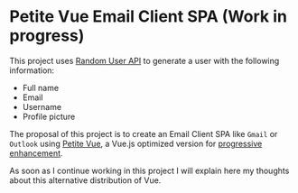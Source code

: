 # Petite Vue Email Client SPA (Work in progress)

This project uses [Random User API](https://randomuser.me/api/) to generate a
user with the following information:

- Full name
- Email
- Username
- Profile picture

The proposal of this project is to create an Email Client SPA like `Gmail` or
`Outlook` using [Petite Vue](https://github.com/vuejs/petite-vue), a Vue.js
optimized version for [progressive
enhancement](https://developer.mozilla.org/en-US/docs/Glossary/Progressive_Enhancement).

As soon as I continue working in this project I will explain here my thoughts
about this alternative distribution of Vue.
